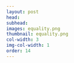 ```yaml
---
layout: post
head: 
subhead:
images: equality.png
thumbnail: equality.png
col-width: 3
img-col-width: 1
order: 14
---
```


